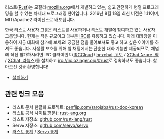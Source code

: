 러스트([Rust][])는 모질라([mozilla.org](https://www.mozilla.org/))에서 개발하고 있는,
쉽고 안전하게 병렬 프로그래밍을 할 수 있는 차세대 프로그래밍 언어입니다.
2016년 8월 18일 최신 버전은 1.11이며, MIT/Apache2 라이선스로 배포됩니다.

한국 러스트 사용자 그룹은 러스트를 사용하거나 러스트 개발에 참여하고 있는 사용자 그룹입니다.
현재는 작은 규모이고 대부분 [IRC](http://ko.wikipedia.org/wiki/IRC)를 이용하고 있습니다.
아래 대화창을 이용하여 지금 대화에 참가해 보세요!
궁금한 점을 물어보셔도 좋고 하고 싶은 이야기를 하셔도 좋습니다.
사생활 보호를 위해 웹 채팅에서는 단순한 대화 기능만 제공되므로,
채널에 직접 참가하시려면 IRC 클라이언트([IRCCloud](https://irccloud.com/)
/ [hexchat, 윈도](http://hexchat.org/downloads.html)
/ [XChat Azure, 맥](http://itunes.apple.com/app/id447521961)
/ [XChat, 리눅스](http://xchat.org/download/))를 설치하고
[irc://irc.ozinger.org/#rust](irc://irc.ozinger.org/#rust)로 접속하셔도 좋습니다.
찾아오신 것을 환영합니다!

-   [설치하기](/pages/install)

## 관련 링크 모음

-   러스트 문서 한글화 프로젝트: [penflip.com/sarojaba/rust-doc-korean](https://www.penflip.com/sarojaba/rust-doc-korean)
-   러스트 공식 사이트(영문): [rust-lang.org](http://www.rust-lang.org/)
-   러스트 저장소: [github.com/rust-lang/rust](https://www.github.com/rust-lang/rust)
-   Servo 저장소: [github.com/servo/servo](https://www.github.com/servo/servo)
-   [러스트 통계](http://ruststat.youknowone.org) /
    [Servo 통계](http://servostat.youknowone.org)


[Rust]: http://rust-lang.org
